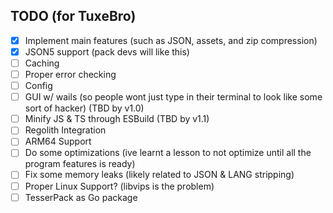 ## TODO (for TuxeBro)

- [x] Implement main features (such as JSON, assets, and zip compression)
- [x] JSON5 support (pack devs will like this)
- [ ] Caching
- [ ] Proper error checking
- [ ] Config
- [ ] GUI w/ wails (so people wont just type in their terminal to look like some sort of hacker) (TBD by v1.0)
- [ ] Minify JS & TS through ESBuild (TBD by v1.1)
- [ ] Regolith Integration
- [ ] ARM64 Support
- [ ] Do some optimizations (ive learnt a lesson to not optimize until all the program features is ready)
- [ ] Fix some memory leaks (likely related to JSON & LANG stripping)
- [ ] Proper Linux Support? (libvips is the problem)
- [ ] TesserPack as Go package
